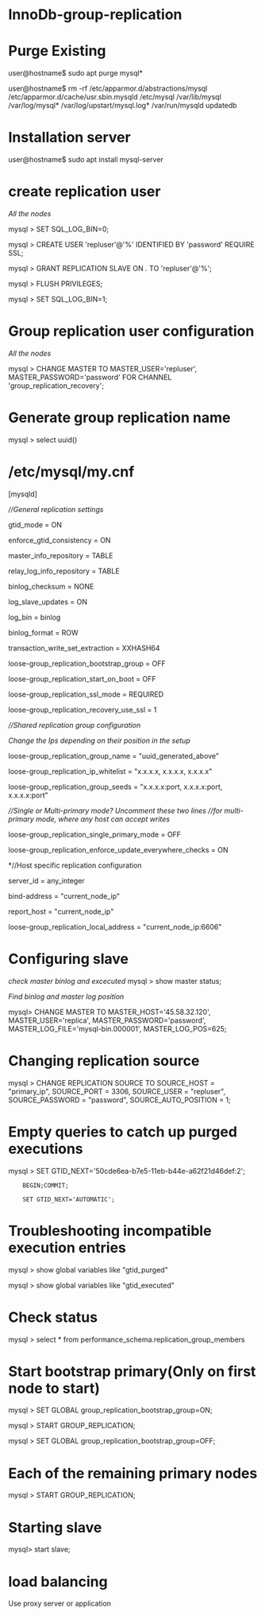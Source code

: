 # InnoDb-group-replication

# Purge Existing
user@hostname$ sudo apt purge mysql*

user@hostname$ rm -rf /etc/apparmor.d/abstractions/mysql /etc/apparmor.d/cache/usr.sbin.mysqld /etc/mysql /var/lib/mysql /var/log/mysql* /var/log/upstart/mysql.log* /var/run/mysqld updatedb


# Installation server
user@hostname$ sudo apt install mysql-server

# create replication user
*All the nodes*

mysql > SET SQL_LOG_BIN=0;

mysql > CREATE USER 'repluser'@'%' IDENTIFIED BY 'password' REQUIRE SSL;

mysql > GRANT REPLICATION SLAVE ON *.* TO 'repluser'@'%';

mysql > FLUSH PRIVILEGES;

mysql > SET SQL_LOG_BIN=1;

# Group replication user configuration
*All the nodes*

mysql > CHANGE MASTER TO MASTER_USER='repluser', MASTER_PASSWORD='password' FOR CHANNEL 'group_replication_recovery';

# Generate group replication name

mysql > select uuid()

# /etc/mysql/my.cnf

[mysqld]

*//General replication settings*

gtid_mode = ON

enforce_gtid_consistency = ON

master_info_repository = TABLE

relay_log_info_repository = TABLE

binlog_checksum = NONE

log_slave_updates = ON

log_bin = binlog

binlog_format = ROW

transaction_write_set_extraction = XXHASH64

loose-group_replication_bootstrap_group = OFF

loose-group_replication_start_on_boot = OFF

loose-group_replication_ssl_mode = REQUIRED

loose-group_replication_recovery_use_ssl = 1

*//Shared replication group configuration*

*Change the Ips depending on their position in the setup*

loose-group_replication_group_name = "uuid_generated_above"

loose-group_replication_ip_whitelist = "x.x.x.x, x.x.x.x,  x.x.x.x"

loose-group_replication_group_seeds = "x.x.x.x:port, x.x.x.x:port, x.x.x.x:port"

*//Single or Multi-primary mode? Uncomment these two lines
//for multi-primary mode, where any host can accept writes*
 
loose-group_replication_single_primary_mode = OFF

loose-group_replication_enforce_update_everywhere_checks = ON

*//Host specific replication configuration

server_id = any_integer

bind-address = "current_node_ip"

report_host = "current_node_ip"

loose-group_replication_local_address = "current_node_ip:6606"

# Configuring slave

*check master binlog and excecuted*
mysql > show master status;

*Find binlog and master log position*

mysql> CHANGE MASTER TO MASTER_HOST='45.58.32.120', MASTER_USER='replica', MASTER_PASSWORD='password', MASTER_LOG_FILE='mysql-bin.000001', MASTER_LOG_POS=625;

# Changing replication source

mysql > CHANGE REPLICATION SOURCE TO 
             SOURCE_HOST = "primary_ip",
             SOURCE_PORT = 3306,
             SOURCE_USER = "repluser",
             SOURCE_PASSWORD = "password",
             SOURCE_AUTO_POSITION = 1;

# Empty queries to catch up purged executions

mysql > SET GTID_NEXT='50cde6ea-b7e5-11eb-b44e-a62f21d46def:2';

        BEGIN;COMMIT;
        
        SET GTID_NEXT='AUTOMATIC';
        
# Troubleshooting incompatible execution entries

mysql > show global variables like "gtid_purged"

mysql > show global variables like "gtid_executed"

# Check status
mysql > select * from performance_schema.replication_group_members

# Start bootstrap primary(Only on first node to start)
mysql > SET GLOBAL group_replication_bootstrap_group=ON;

mysql > START GROUP_REPLICATION;

mysql > SET GLOBAL group_replication_bootstrap_group=OFF;

# Each of the remaining primary nodes

mysql > START GROUP_REPLICATION;

# Starting slave

mysql> start slave;

# load balancing

Use proxy server or application

